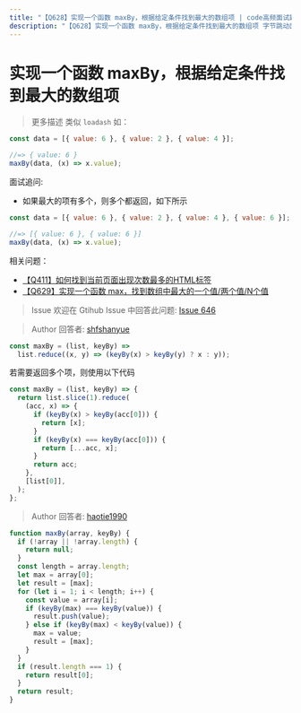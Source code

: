 ```yaml
---
title: "【Q628】实现一个函数 maxBy，根据给定条件找到最大的数组项 | code高频面试题"
description: "【Q628】实现一个函数 maxBy，根据给定条件找到最大的数组项 字节跳动面试题、阿里腾讯面试题、美团小米面试题。"
---
```


# 实现一个函数 maxBy，根据给定条件找到最大的数组项

> 更多描述
> 类似 `loadash` 如：

```js
const data = [{ value: 6 }, { value: 2 }, { value: 4 }];

//=> { value: 6 }
maxBy(data, (x) => x.value);
```

面试追问:

- 如果最大的项有多个，则多个都返回，如下所示

```js
const data = [{ value: 6 }, { value: 2 }, { value: 4 }, { value: 6 }];

//=> [{ value: 6 }, { value: 6 }]
maxBy(data, (x) => x.value);
```

相关问题：

- [【Q411】如何找到当前页面出现次数最多的HTML标签](https://github.com/shfshanyue/Daily-Question/issues/418)
- [【Q629】实现一个函数 max，找到数组中最大的一个值/两个值/N个值](https://github.com/shfshanyue/Daily-Question/issues/647)

> Issue
> 欢迎在 Gtihub Issue 中回答此问题: [Issue 646](https://github.com/shfshanyue/Daily-Question/issues/646)

> Author
> 回答者: [shfshanyue](https://github.com/shfshanyue)

```js
const maxBy = (list, keyBy) =>
  list.reduce((x, y) => (keyBy(x) > keyBy(y) ? x : y));
```

若需要返回多个项，则使用以下代码

```js
const maxBy = (list, keyBy) => {
  return list.slice(1).reduce(
    (acc, x) => {
      if (keyBy(x) > keyBy(acc[0])) {
        return [x];
      }
      if (keyBy(x) === keyBy(acc[0])) {
        return [...acc, x];
      }
      return acc;
    },
    [list[0]],
  );
};
```

> Author
> 回答者: [haotie1990](https://github.com/haotie1990)

```js
function maxBy(array, keyBy) {
  if (!array || !array.length) {
    return null;
  }
  const length = array.length;
  let max = array[0];
  let result = [max];
  for (let i = 1; i < length; i++) {
    const value = array[i];
    if (keyBy(max) === keyBy(value)) {
      result.push(value);
    } else if (keyBy(max) < keyBy(value)) {
      max = value;
      result = [max];
    }
  }
  if (result.length === 1) {
    return result[0];
  }
  return result;
}
```
